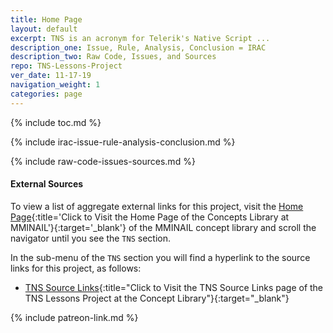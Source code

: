 ```yaml
---
title: Home Page
layout: default
excerpt: TNS is an acronym for Telerik's Native Script ...
description_one: Issue, Rule, Analysis, Conclusion = IRAC
description_two: Raw Code, Issues, and Sources
repo: TNS-Lessons-Project
ver_date: 11-17-19
navigation_weight: 1
categories: page
---
```

{% include toc.md %}

{% include irac-issue-rule-analysis-conclusion.md %}

{% include raw-code-issues-sources.md %}

#### External Sources

To view a list of aggregate external links for this project, visit the [Home Page](https://mminail.github.io/){:title='Click to Visit the Home Page of the Concepts Library at MMINAIL'}{:target='_blank'} of the MMINAIL concept library and scroll the navigator until you see the `TNS` section.

In the sub-menu of the `TNS` section you will find a hyperlink to the source links for this project, as follows:

- [TNS Source Links](https://mminail.github.io/TNS/TNS-Source-Links.htm){:title="Click to Visit the TNS Source Links page of the TNS Lessons Project at the Concept Library"}{:target="_blank"}

{% include patreon-link.md %}
